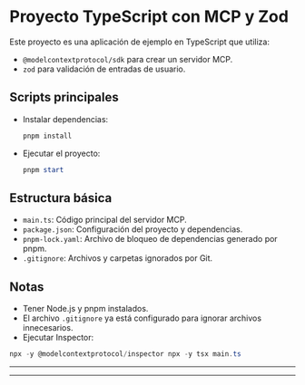 # Proyecto TypeScript con MCP y Zod

Este proyecto es una aplicación de ejemplo en TypeScript que utiliza:

- `@modelcontextprotocol/sdk` para crear un servidor MCP.
- `zod` para validación de entradas de usuario.

## Scripts principales

- Instalar dependencias:
  ```powershell
  pnpm install
  ```
- Ejecutar el proyecto:
  ```powershell
  pnpm start
  ```

## Estructura básica

- `main.ts`: Código principal del servidor MCP.
- `package.json`: Configuración del proyecto y dependencias.
- `pnpm-lock.yaml`: Archivo de bloqueo de dependencias generado por pnpm.
- `.gitignore`: Archivos y carpetas ignorados por Git.

## Notas
- Tener Node.js y pnpm instalados.
- El archivo `.gitignore` ya está configurado para ignorar archivos innecesarios.
- Ejecutar Inspector: 
```powershell
npx -y @modelcontextprotocol/inspector npx -y tsx main.ts
```

---

---
